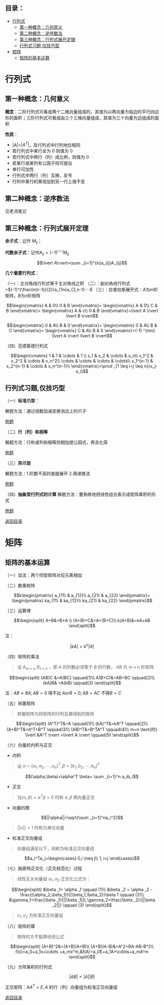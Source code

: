 <head>
  <script src="https://cdn.mathjax.org/mathjax/latest/MathJax.js?config=TeX-AMS-MML_HTMLorMML" type="text/javascript"></script>
  <script type="text/x-mathjax-config">
    MathJax.Hub.Config({
      tex2jax: {
      skipTags: ['script', 'noscript', 'style', 'textarea', 'pre'],
      inlineMath: [['$','$']]
      }
    });
  </script>
</head>

## 目录：

- [行列式](#行列式)
  - [第一种概念：几何意义](#第一种概念几何意义)
  - [第二种概念：逆序数法](#第二种概念逆序数法)
  - [第三种概念：行列式展开定理](#第三种概念行列式展开定理)
  - [行列式习题,仅技巧型](#行列式习题仅技巧型)
- [矩阵](#矩阵)
  - [矩阵的基本运算](#矩阵的基本运算)


# 行列式

## 第一种概念：几何意义

**概念**：二阶行列式可看成两个二维向量组成的，其值为以两向量为临边的平行四边形的面积；三阶行列式可看成由三个三维向量组成，其值为三个向量为边组成的面积

**性质**：

- $\lvert A\rvert$=$\lvert A^T\rvert$，及行列式中行列地位相同
- 若行列式中某行全为 0 则值为 0
- 若行列式中两行（列）成比例，则值为 0
- 若某行或某列有公因子则可提出
- 单行可加性
- 行列式中两行（列）互换，反号
- 行列中某行的某倍加到另一行上值不变

## 第二种概念：逆序数法

见老汤笔记

## 第三种概念：行列式展开定理

**余子式**：记作 $M_{ij}$；

**代数余子式**：记作$A_{ij}=(-1)^{i+j}M_{ij}$

$$\lvert A\rvert=\sum _{i=1}^{n}a_{ij}A_{ij}$$

**几个重要行列式**：

 （一）：主对角线行列式等于主对角线之积
 （二）：副对角线行列式=$(-1)^{\frac{n(n-1)}{2}}a_{1n}a_{2,n-1}····$
 （三）：拉普拉斯展开式：$A$为$m$阶矩阵，$B$为$n$阶矩阵

 $$\begin{vmatrix}
    A & 0\\
    0 & B
 \end{vmatrix}=
 \begin{vmatrix}
    A & 0\\
    C & B
 \end{vmatrix}=
 \begin{vmatrix}
    A & c\\
    0 & B
 \end{vmatrix}=\lvert A \rvert \lvert B \rvert$$

$$\begin{vmatrix}
    0 & A\\
    B & 0
 \end{vmatrix}=
 \begin{vmatrix}
    0 & A\\
    B & C
 \end{vmatrix}=
 \begin{vmatrix}
    C & A\\
    B & 0
 \end{vmatrix}=(-1) ^{mn} \lvert A \rvert \lvert B \rvert$$

 （四）范德蒙德行列式

 $$\begin{vmatrix}
  1 & 1 & \cdots & 1 \\
  x_1 & x_2 & \cdots & x_n\\
  x_1^2 & x_2^2 & \cdots & x_n^2\\
  \cdots & \cdots & \cdots & \cdots\\
  x_1^{n-1} & x_2^{n-1} & \cdots & x_n^{n-1}\\
 \end{vmatrix}=\prod _{1 \leq i<j \leq n}(x_j-x_i)$$

 
 
## 行列式习题,仅技巧型

 （一）**标准爪型**：
   
   解题方法：通过倍数加减变换消边上的爪子

   [例题](LApic/l1.1.jpg)

 （二）**行（列）和相等**

   解题方法：行和或列和相等则相加提公因式，再去化简

   [例题](LApic/l2.2.jpg)

 （三）**异爪型**

   解题方法：1.阶数不高的直接展开 2.用递推法

   [例题](LApic/l3.3.jpg)

 （四）**抽象型行列式的计算**
   解题方法：要熟练地把线性组合表示成矩阵乘积的形式

   [例题](LApic/l4.4.jpg)

[返回目录](#目录)

# 矩阵

## 矩阵的基本运算

 （一）加法：两个同型矩阵对应元素相加

 （二）数乘矩阵

   $$k\begin{pmatrix}
    a_{11} & a_{12}\\
    a_{21} & a_{22}
   \end{pmatrix}=
   \begin{pmatrix}
    ka_{11} & ka_{12}\\
    ka_{21} & ka_{22}
   \end{pmatrix}$$

  （三）运算律

   $$\begin{split}
      A+B&=B+A \\
      (A+B)+C&=A+(B+C)\\
      k(A+B)&=kA+kB
   \end{split}$$
    
   注：
   
   $$\lvert kA \rvert =k^n \lvert A \rvert$$

  （四）矩阵的乘法
  
   > 设 $A_{m \times s},B_{s \times n}$ ，即 $A$ 的列数必须等于 $B$ 的行数， $AB$ 为 $m\times n$ 阶矩阵

   $$\begin{split}
    (AB)C &=A(BC) \qquad(1)\\
    A(B+C)&=AB+BC \qquad(2)\\
    (kA)B& =A(kB) \qquad(3)
   \end{split}$$
   
   注：$AB \neq BA;AB=0$ 得不出 $A or B=0;AB=AC$ 不得$B=C$

  （五）转置矩阵

   > 转置矩阵为将矩阵的行列互换得到的矩阵

   $$\begin{split}
    (A^T)^T&=A \qquad(1)\\
    (kA)^T&=kA^T \qquad(2)\\
    (A+B)^T&=A^T+B^T \qquad(3)\\
    (AB)^T&=B^TA^T \qquad(4)\\
    m=n \text{时} \lvert &A^T \rvert =\lvert A \rvert \qquad(5)
   \end{split}$$

 （六）向量的内积与正交
  
  - 内积
   > 设 $\alpha=[a_1,a_2,\cdots,a_n]^T,\beta=[b_1,b_2,\cdots,b_n]^T$

   $$(\alpha,\beta)=\alpha^T \beta= \sum _{i=1}^n a_ib_i$$

  - 正交
   > 当$(\alpha,\beta)=\alpha^T \beta = 0$ 时称 $\alpha,\beta$ 两向量正交

  - 向量的模

   $$||\alpha||=\sqrt{\sum _{i=1}^na_i^2}$$

   > $\lvert \lvert \alpha\rvert \rvert=1$ 时称为单位向量

  - 标准正交向量组
   > 向量组满足以下，则称为标准正交向量组

   $$a_i^Ta_j=\begin{cases}
    0,i \neq j\\
    1, i=j
   \end{cases}$$

 （七）施密特正交化（正交规范化）过程
   > 线性无关向量组 $\alpha_1,\alpha_2$ 正交化公式为：

   $$\begin{split}
    &\beta _1= \alpha _1 \qquad (1)\\
    &\beta _2 = \alpha _2 - \frac{(\alpha_2,\beta_1)}{(\beta_1,\beta_2)}\beta 1 \qquad (2)\\
    &\gamma_1=\frac{\beta _1}{||\beta _1||},\gamma_2=\frac{\beta _2}{||\beta _2||} \qquad (3)
   \end{split}$$

   > $\gamma_1,\gamma_2$ 为标准正交向量组

 （八）矩阵的幂
   
   > 矩阵的方不能靠经验公式

   $$\begin{split}
    (A+B)^2&=(A+B)(A+B)\\
    (A+B)(A-B)&=A^2+BA-AB-B^2\\
    f(x)=a_0+a_1x+\cdots +a_mx^m,&f(A)=a_0E+a_1A+\cdots+a_mA^m
   \end{split}$$

 （九）方阵乘积的行列式

   $$\lvert AB \rvert=\lvert A \rvert \lvert B \rvert$$

   正交矩阵：$AA^T=E,A$ 的行（列）向量组为标准正交向量组

   [返回目录](#目录)
